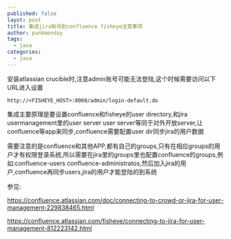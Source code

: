 ```yaml
---
published: false
layot: post
title: 集成jira账号到confluence fisheye注意事项
author: punkmonday
tags:
  - java
categories:
  - java
---
```

安装atlassian crucible时,注意admin账号可能无法登陆,这个时候需要访问以下URL进入设置

```
http://<FISHEYE_HOST>:8060/admin/login-default.do
```

集成主要原理是要设置confluence和fisheye的user directory,和jira usermanagement里的user server
user server等同于对外开放server,让confluence等app来同步,confluence需要配置user dir同步jira的用户数据

需要注意的是confluence和其他APP,都有自己的groups,只有在相应groups的用户才有权限登录系统,所以需要在jira里的groups里也配置confluence的groups,例如:confluence-users confluence-administratos,然后加入jira的用户,confluence再同步users,jira的用户才能登陆的到系统

参见:

https://confluence.atlassian.com/doc/connecting-to-crowd-or-jira-for-user-management-229838465.html

https://confluence.atlassian.com/fisheye/connecting-to-jira-for-user-management-812223142.html
